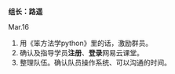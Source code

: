 **组长：路遥**


Mar.16
> 
1. 用《笨方法学python》里的话，激励群员。
2. 确认及指导学员**注册**、**登录**网易云课堂。
3. 整理队伍。确认队员操作系统、可以沟通的时间。



